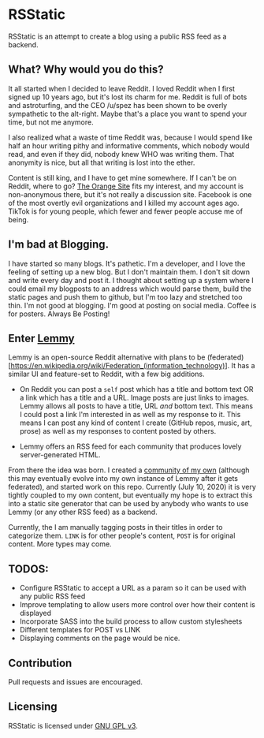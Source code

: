 # RSStatic

RSStatic is an attempt to create a blog using a public RSS feed as a backend. 

## What? Why would you do this?

It all started when I decided to leave Reddit. I loved Reddit when I first signed up 10 years ago, but it's lost its charm for me. Reddit is full of bots and astroturfing, and the CEO /u/spez has been shown to be overly sympathetic to the alt-right. Maybe that's a place you want to spend your time, but not me anymore.

I also realized what a waste of time Reddit was, because I would spend like half an hour writing pithy and informative comments, which nobody would read, and even if they did, nobody knew WHO was writing them. That anonymity is nice, but all that writing is lost into the ether. 

Content is still king, and I have to get mine somewhere. If I can't be on Reddit, where to go? [The Orange Site](https://news.ycombinator.com/) fits my interest, and my account is non-anonymous there, but it's not really a discussion site. Facebook is one of the most overtly evil organizations and I killed my account ages ago. TikTok is for young people, which fewer and fewer people accuse me of being.

## I'm bad at Blogging.

I have started so many blogs. It's pathetic. I'm a developer, and I love the feeling of setting up a new blog. But I don't maintain them. I don't sit down and write every day and post it. I thought about setting up a system where I could email my blogposts to an address which would parse them, build the static pages and push them to github, but I'm too lazy and stretched too thin. I'm not good at blogging. I'm good at posting on social media. Coffee is for posters. Always Be Posting!

## Enter [Lemmy](https://dev.lemmy.ml/)

Lemmy is an open-source Reddit alternative with plans to be (federated)[https://en.wikipedia.org/wiki/Federation_(information_technology)]. It has a similar UI and feature-set to Reddit, with a few big additions.

- On Reddit you can post a `self` post which has a title and bottom text OR a link which has a title and a URL. Image posts are just links to images. Lemmy allows all posts to have a title, URL *and* bottom text. This means I could post a link I'm interested in as well as my response to it. This means I can post any kind of content I create (GitHub repos, music, art, prose) as well as my responses to content posted by others.

- Lemmy offers an RSS feed for each community that produces lovely server-generated HTML.

From there the idea was born. I created a [community of my own](https://dev.lemmy.ml/c/schwartzworld) (although this may eventually evolve into my own instance of Lemmy after it gets federated), and started work on this repo. Currently (July 10, 2020) it is very tightly coupled to my own content, but eventually my hope is to extract this into a static site generator that can be used by anybody who wants to use Lemmy (or any other RSS feed) as a backend.

Currently, the I am manually tagging posts in their titles in order to categorize them. `LINK` is for other people's content, `POST` is for original content. More types may come.

## TODOS:

* Configure RSStatic to accept a URL as a param so it can be used with any public RSS feed
* Improve templating to allow users more control over how their content is displayed
* Incorporate SASS into the build process to allow custom stylesheets
* Different templates for POST vs LINK
* Displaying comments on the page would be nice.

## Contribution

Pull requests and issues are encouraged.

## Licensing

RSStatic is licensed under [GNU GPL v3](https://choosealicense.com/licenses/gpl-3.0/).